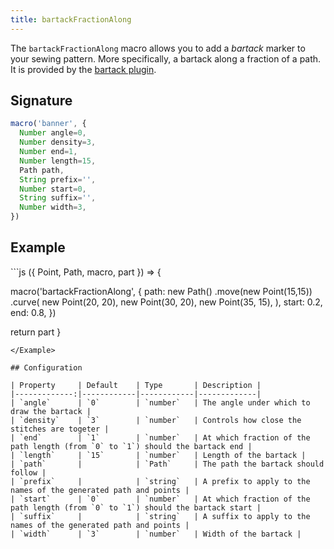 ```yaml
---
title: bartackFractionAlong
---
```


The `bartackFractionAlong` macro allows you to add a _bartack_ marker to your
sewing pattern. More specifically, a bartack along a fraction of a path.  It
is provided by the [bartack plugin](/reference/plugins/bartack/).

## Signature

```js
macro('banner', {
  Number angle=0,
  Number density=3,
  Number end=1,
  Number length=15,
  Path path,
  String prefix='',
  Number start=0,
  String suffix='',
  Number width=3,
})
```

## Example

<Example caption="Example of the bartackFractionAlong macro">
```js
({ Point, Path, macro, part }) => {

  macro('bartackFractionAlong', { 
    path: new Path()
      .move(new Point(15,15))
      .curve(
        new Point(20, 20),
        new Point(30, 20),
        new Point(35, 15),
      ),
    start: 0.2,
    end: 0.8,
  })

  return part
}
```
</Example>

## Configuration

| Property     | Default    | Type       | Description |
|-------------:|------------|------------|-------------|
| `angle`      | `0`        | `number`   | The angle under which to draw the bartack |
| `density`    | `3`        | `number`   | Controls how close the stitches are togeter |
| `end`        | `1`        | `number`   | At which fraction of the path length (from `0` to `1`) should the bartack end |
| `length`     | `15`       | `number`   | Length of the bartack |
| `path`       |            | `Path`     | The path the bartack should follow |
| `prefix`     |            | `string`   | A prefix to apply to the names of the generated path and points |
| `start`      | `0`        | `number`   | At which fraction of the path length (from `0` to `1`) should the bartack start |
| `suffix`     |            | `string`   | A suffix to apply to the names of the generated path and points |
| `width`      | `3`        | `number`   | Width of the bartack |
